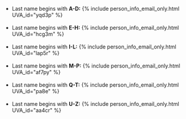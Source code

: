 - Last name begins with **A-D:** {% include person_info_email_only.html UVA_id="yqd3p" %}<br><br class="hidden-sm-up">
- Last name begins with **E-H:** {% include person_info_email_only.html UVA_id="hcg3m" %}<br><br class="hidden-sm-up">
- Last name begins with **I-L:** {% include person_info_email_only.html UVA_id="lap5r" %}<br><br class="hidden-sm-up">
- Last name begins with **M-P:** {% include person_info_email_only.html UVA_id="af7py" %}<br><br class="hidden-sm-up">
- Last name begins with **Q-T:** {% include person_info_email_only.html UVA_id="pa8e" %}<br><br class="hidden-sm-up">
- Last name begins with **U-Z:** {% include person_info_email_only.html UVA_id="aa4cr" %}<br><br class="hidden-sm-up">
